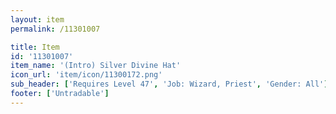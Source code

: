 ```yaml
---
layout: item
permalink: /11301007

title: Item
id: '11301007'
item_name: '(Intro) Silver Divine Hat'
icon_url: 'item/icon/11300172.png'
sub_header: ['Requires Level 47', 'Job: Wizard, Priest', 'Gender: All']
footer: ['Untradable']
---
```

